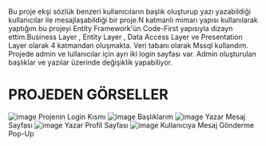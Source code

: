   Bu proje ekşi sözlük benzeri kullanıcıların başlık oluşturup yazı yazabildiği kullanıcılar ile mesajlaşabildiği bir proje.N katmanlı mimarı yapısı kullanılarak yaptığım bu projeyi Entity Framework'ün Code-First yapısıyla dizayn ettim.Business Layer , Entity Layer , Data Access Layer ve Presentation Layer olarak 4 katmandan oluşmakta. Veri tabanı olarak Mssql kullandım. Projede admin ve lullanıcılar için ayrı iki login sayfası var. Admin  oluşturulan başlıklar ve yazılar üzerinde değişiklik yapabiliyor.

# PROJEDEN GÖRSELLER

![image](https://user-images.githubusercontent.com/61081981/182360212-a72bf78d-efe5-4949-bc6f-a6ddcae88102.png)
Projenin Login Kısmı
![image](https://user-images.githubusercontent.com/61081981/182360871-e8870e6a-0994-4790-a560-6d8baf375782.png)
Başlıklarım
![image](https://user-images.githubusercontent.com/61081981/182360972-fe6632fc-1ec8-4fc8-a55b-1a81075fd76e.png)
Yazar Mesaj Sayfası
![image](https://user-images.githubusercontent.com/61081981/182361143-b0e13e5e-5154-4f69-8bc3-fd7e8b24648d.png)
Yazar Profil Sayfası
![image](https://user-images.githubusercontent.com/61081981/182361426-e1e64167-2022-4c70-be7d-1ef07cba89f3.png)
Kullanıcıya Mesaj Gönderme Pop-Up
